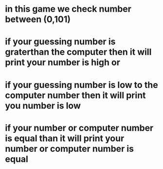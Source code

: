 # in this game we check number between (0,101) 
# if your guessing number is graterthan the computer then it will print your number is high or 
# if your guessing number is low to the computer number then it will print you number is low 
# if your number or computer number is equal than it will print your number or computer number is equal
